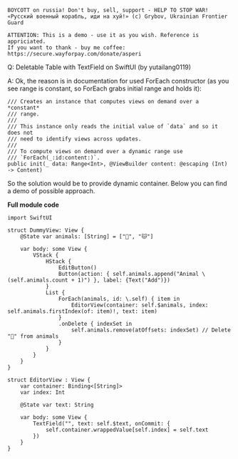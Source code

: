 ```
BOYCOTT on russia! Don't buy, sell, support - HELP TO STOP WAR!
«Русский военный корабль, иди на хуй!» (c) Grybov, Ukrainian Frontier Guard

ATTENTION: This is a demo - use it as you wish. Reference is appriciated.
If you want to thank - buy me coffee: https://secure.wayforpay.com/donate/asperi
```

Q: Deletable Table with TextField on SwiftUI (by yutailang0119)

A: Ok, the reason is in documentation for used ForEach constructor (as you see range is constant, so ForEach grabs initial range and holds it):

    /// Creates an instance that computes views on demand over a *constant*
    /// range.
    ///
    /// This instance only reads the initial value of `data` and so it does not
    /// need to identify views across updates.
    ///
    /// To compute views on demand over a dynamic range use
    /// `ForEach(_:id:content:)`.
    public init(_ data: Range<Int>, @ViewBuilder content: @escaping (Int) -> Content)


So the solution would be to provide dynamic container. Below you can find a demo of possible approach.

**Full module code**

    import SwiftUI
    
    struct DummyView: View {
        @State var animals: [String] = ["🐶", "🐱"]
    
        var body: some View {
            VStack {
                HStack {
                    EditButton()
                    Button(action: { self.animals.append("Animal \(self.animals.count + 1)") }, label: {Text("Add")})
                }
                List {
                    ForEach(animals, id: \.self) { item in
                        EditorView(container: self.$animals, index: self.animals.firstIndex(of: item)!, text: item)
                    }
                    .onDelete { indexSet in
                        self.animals.remove(atOffsets: indexSet) // Delete "🐶" from animals
                    }
                }
            }
        }
    }
    
    struct EditorView : View {
        var container: Binding<[String]>
        var index: Int
    
        @State var text: String
    
        var body: some View {
            TextField("", text: self.$text, onCommit: {
                self.container.wrappedValue[self.index] = self.text
            })
        }
    }
    
